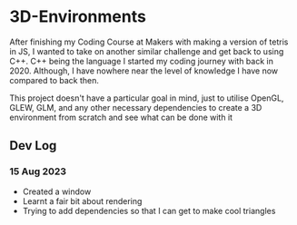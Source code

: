 # 3D-Environments

After finishing my Coding Course at Makers with making a version of tetris in JS, I wanted to take on another similar challenge and get back to using C++. C++ being the language I started my coding journey with back in 2020. Although, I have nowhere near the level of knowledge I have now compared to back then. 

This project doesn't have a particular goal in mind, just to utilise OpenGL, GLEW, GLM, and any other necessary dependencies to create a 3D environment from scratch and see what can be done with it

## Dev Log

### 15 Aug 2023

- Created a window
- Learnt a fair bit about rendering
- Trying to add dependencies so that I can get to make cool triangles
